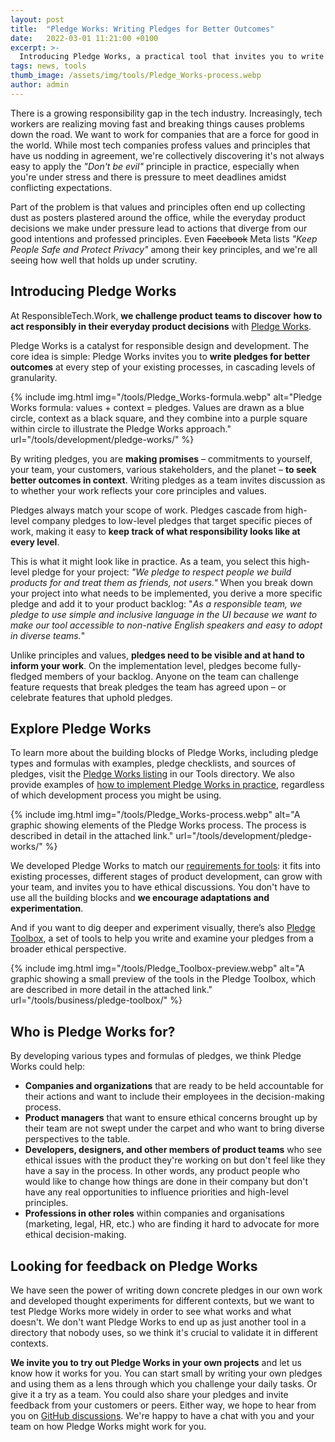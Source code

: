 ```yaml
---
layout: post
title:  "Pledge Works: Writing Pledges for Better Outcomes"
date:   2022-03-01 11:21:00 +0100
excerpt: >-
  Introducing Pledge Works, a practical tool that invites you to write pledges for better outcomes as part of your existing product development processes.  
tags: news, tools
thumb_image: /assets/img/tools/Pledge_Works-process.webp
author: admin
---
```


There is a growing responsibility gap in the tech industry. Increasingly, tech workers are realizing moving fast and breaking things causes problems down the road. We want to work for companies that are a force for good in the world. While most tech companies profess values and principles that have us nodding in agreement, we're collectively discovering it's not always easy to apply the *"Don't be evil"* principle in practice, especially when you're under stress and there is pressure to meet deadlines amidst conflicting expectations.

Part of the problem is that values and principles often end up collecting dust as posters plastered around the office, while the everyday product decisions we make under pressure lead to actions that  diverge from our good intentions and professed principles. Even ~~Facebook~~ Meta lists *"Keep People Safe and Protect Privacy"* among their key principles, and we're all seeing how well that holds up under scrutiny.

## Introducing Pledge Works

At ResponsibleTech.Work, **we challenge product teams to discover** **how to act responsibly in their everyday product decisions** with [Pledge Works](/tools/development/pledge-works/).

Pledge Works is a catalyst for responsible design and development. The core idea is simple: Pledge Works invites you to **write pledges for better outcomes** at every step of your existing processes, in cascading levels of granularity.

{% include img.html img="/tools/Pledge_Works-formula.webp" alt="Pledge Works formula: values + context = pledges. Values are drawn as a blue circle, context as a black square, and they combine into a purple square within circle to illustrate the Pledge Works approach." url="/tools/development/pledge-works/" %}


By writing pledges, you are **making promises** – commitments to yourself, your team, your customers, various stakeholders, and the planet – **to seek better outcomes in context**. Writing pledges as a team invites discussion as to whether your work reflects your core principles and values.

Pledges always match your scope of work. Pledges cascade from high-level company pledges to low-level pledges that target specific pieces of work, making it easy to **keep track of what responsibility looks like at every level**.

This is what it might look like in practice. As a team, you select this high-level pledge for your project: *"We pledge to respect people we build products for and treat them as friends, not users."* When you break down your project into what needs to be implemented, you derive a more specific pledge and add it to your product backlog: "*As a responsible team, we pledge to use simple and inclusive language in the UI because we want to make our tool accessible to non-native English speakers and easy to adopt in diverse teams.*"

Unlike principles and values, **pledges need to be visible and at hand to inform your work**. On the implementation level, pledges become fully-fledged members of your backlog. Anyone on the team can challenge feature requests that break pledges the team has agreed upon – or celebrate features that uphold pledges.

## Explore Pledge Works

To learn more about the building blocks of Pledge Works, including pledge types and formulas with examples, pledge checklists, and sources of pledges, visit the [Pledge Works listing](/tools/development/pledge-works/) in our Tools directory. We also provide examples of [how to implement Pledge Works in practice](/tools/development/pledge-works/#pledge-works-in-practice), regardless of which development process you might be using.


{% include img.html img="/tools/Pledge_Works-process.webp" alt="A graphic showing elements of the Pledge Works process. The process is described in detail in the attached link." url="/tools/development/pledge-works/" %}


We developed Pledge Works to match our [requirements for tools](/about/#tools): it fits into existing processes, different stages of product development, can grow with your team, and invites you to have ethical discussions. You don't have to use all the building blocks and **we encourage adaptations and experimentation**.

And if you want to dig deeper and experiment visually, there’s also [Pledge Toolbox](/tools/business/pledge-toolbox/), a set of tools to help you write and examine your pledges from a broader ethical perspective.

{% include img.html img="/tools/Pledge_Toolbox-preview.webp" alt="A graphic showing a small preview of the tools in the Pledge Toolbox, which are described in more detail in the attached link." url="/tools/business/pledge-toolbox/" %}


## Who is Pledge Works for?

By developing various types and formulas of pledges, we think Pledge Works could help:

* **Companies and organizations** that are ready to be held accountable for their actions and want to include their employees in the decision-making process.
* **Product managers** that want to ensure ethical concerns brought up by their team are not swept under the carpet and who want to bring diverse perspectives to the table.
* **Developers, designers, and other members of product teams** who see ethical issues with the product they're working on but don't feel like they have a say in the process. In other words, any product people who would like to change how things are done in their company but don't have any real opportunities to influence priorities and high-level principles.
* **Professions in other roles** within companies and organisations (marketing, legal, HR, etc.) who are finding it hard to advocate for more ethical decision-making.

## Looking for feedback on Pledge Works

We have seen the power of writing down concrete pledges in our own work and developed thought experiments for different contexts, but we want to test Pledge Works more widely in order to see what works and what doesn't. We don't want Pledge Works to end up as just another tool in a directory that nobody uses, so we think it's crucial to validate it in different contexts.

**We invite you to try out Pledge Works in your own projects** and let us know how it works for you. You can start small by writing your own pledges and using them as a lens through which you challenge your daily tasks. Or give it a try as a team. You could also share your pledges and invite feedback from your customers or peers. Either way, we hope to hear from you on [GitHub discussions](https://github.com/ResponsibleTechWork/RespTechWork-website/discussions/). We're happy to have a chat with you and your team on how Pledge Works might work for you.
